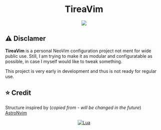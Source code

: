 <h1 align="center">TireaVim</h1>

<p align="center">
    <a href="https://github.com/TomasTobrman/TireaVim/pulse">
      <img src="https://img.shields.io/github/last-commit/TomasTobrman/TireaVim?style=for-the-badge&logo=github&color=7dc4e4&logoColor=D9E0EE&labelColor=302D41"/>
    </a>
</p>


## ⚠️ Disclamer

**TireaVim** is a personal NeoVim configuration project not ment for wide public use. Still, I am trying to make it as modular and configuratable as possible, in case I myself would like to tweak something.

This project is very early in development and thus is not ready for regular use.

## ⭐️ Credit

Structure inspired by (_copied from - will be changed in the future_) [AstroNvim](https://github.com/AstroNvim/AstroNvim)

<div align="center" id="madewithlua">

[![Lua](https://img.shields.io/badge/Made%20with%20Lua-blue.svg?style=for-the-badge&logo=lua)](https://lua.org)

</div>

